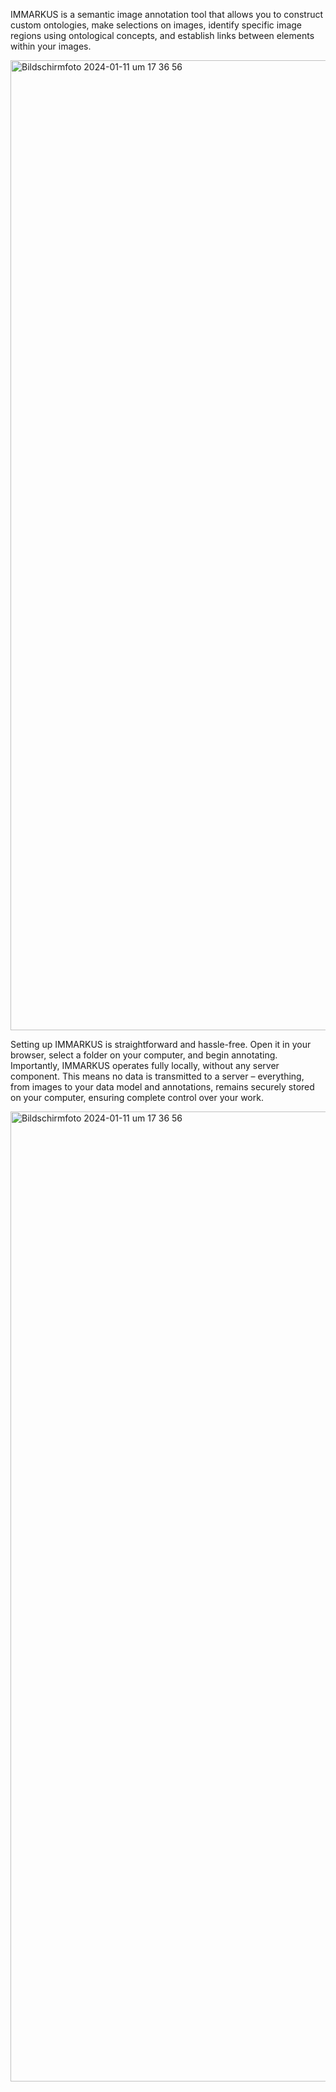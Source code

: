
IMMARKUS is a semantic image annotation tool that allows you to construct custom ontologies, make selections on images, identify specific image regions using ontological concepts, and establish links between elements within your images.

<img width="1552" alt="Bildschirmfoto 2024-01-11 um 17 36 56" src="https://github.com/rsimon/immarkus/assets/470971/f674d6bc-9339-4e4c-9db8-c3c229d82b29">

Setting up IMMARKUS is straightforward and hassle-free. Open it in your browser, select a folder on your computer, and begin annotating. Importantly, IMMARKUS operates fully locally, without any server component. This means no data is transmitted to a server – everything, from images to your data model and annotations, remains securely stored on your computer, ensuring complete control over your work.

<img width="1552" alt="Bildschirmfoto 2024-01-11 um 17 36 56" src="https://github.com/rsimon/immarkus/assets/470971/f674d6bc-9339-4e4c-9db8-c3c229d82b29">